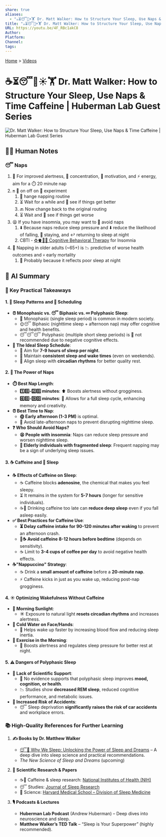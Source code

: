 ```yaml
---
share: true
aliases:
  - "☕⏳😴🧊☀️🏋️ Dr. Matt Walker: How to Structure Your Sleep, Use Naps & Time Caffeine | Huberman Lab Guest Series"
title: "☕⏳😴🧊☀️🏋️ Dr. Matt Walker: How to Structure Your Sleep, Use Naps & Time Caffeine | Huberman Lab Guest Series"
URL: https://youtu.be/4F_RBc1akC8
Author: 
Platform: 
Channel: 
tags: 
---
```

[Home](../index.md) > [Videos](./index.md)  
# ☕⏳😴🧊☀️🏋️ Dr. Matt Walker: How to Structure Your Sleep, Use Naps & Time Caffeine | Huberman Lab Guest Series  
![Dr. Matt Walker: How to Structure Your Sleep, Use Naps & Time Caffeine | Huberman Lab Guest Series](https://youtu.be/4F_RBc1akC8)  
  
## 📝🐒 Human Notes  
### 😴 Naps  
1. 🧠 For improved alertness, 🧮 concentration, 🎯 motivation, and ⚡ energy, aim for a ⏱️ 20 minute nap  
2. 🔛 📴 on off on 🧪 experiment  
    1. 🔄 hange napping routine  
    2. ⏳ Wait for a while and 👀 see if things get better  
    3. 🔙 Now change back to the original routing  
    4. ⏳ Wait and 👀 see if things get worse  
3. 😫 If you have insomnia, you may want to 🚫 avoid naps  
    1. ⬇️ Because naps reduce sleep pressure and ⬇️ reduce the likelihood of falling, 🛌 staying, and ↩️ returning to sleep at night  
    2. CBTI - [♻️🫀🧠💪 Cognitive Behavioral Therapy](../topics/cognitive-behavioral-therapy.md) for Insomnia  
4. 👴 Napping in older adults (~65+) is 📉 predictive of worse health outcomes and 💀 early mortality  
    1. 🤔 Probably because it reflects poor sleep at night  
  
## 🤖 AI Summary  
### **🔑 Key Practical Takeaways**  
#### **1. 🛌 Sleep Patterns and 📅 Scheduling**  
- **⏰ Monophasic vs. 😴 Biphasic vs. 💤 Polyphasic Sleep**:  
  - 👤 Monophasic (single sleep period) is common in modern society.  
  - 🌞😴 Biphasic (nighttime sleep + afternoon nap) may offer cognitive and health benefits.  
  - 😴😴😴 Polyphasic (multiple short sleep periods) is 🚫 not recommended due to negative cognitive effects.  
- **🎯 The Ideal Sleep Schedule**:  
  - 🎯 Aim for **7-9 hours of sleep per night**.  
  - 📅 Maintain **consistent sleep and wake times** (even on weekends).  
  - 🔄 Align sleep with **circadian rhythms** for better quality rest.  
  
#### **2. 💪 The Power of Naps**  
- **⏱️ Best Nap Length**:  
  - **1️⃣0️⃣-2️⃣0️⃣ minutes**: ⬆️ Boosts alertness without grogginess.  
  - **6️⃣0️⃣-9️⃣0️⃣ minutes**: 🔄 Allows for a full sleep cycle, enhancing memory and creativity.  
- **⏰ Best Time to Nap**:  
  - **🌞 Early afternoon (1-3 PM)** is optimal.  
  - 🚫 Avoid late-afternoon naps to prevent disrupting nighttime sleep.  
- **❓ Who Should Avoid Naps?**  
  - **😫 People with insomnia**: Naps can reduce sleep pressure and worsen nighttime sleep.  
  - **👴 Elderly individuals with fragmented sleep**: Frequent napping may be a sign of underlying sleep issues.  
  
#### **3. ☕ Caffeine and 🛌 Sleep**  
- **☕ Effects of Caffeine on Sleep**:  
  - ☕ Caffeine blocks **adenosine**, the chemical that makes you feel sleepy.  
  - ⏳ It remains in the system for **5-7 hours** (longer for sensitive individuals).  
  - ☕🚫 Drinking caffeine too late can **reduce deep sleep** even if you fall asleep easily.  
- **✅ Best Practices for Caffeine Use**:  
  - **⏳ Delay caffeine intake for 90-120 minutes after waking** to prevent an afternoon crash.  
  - **🚫☕ Avoid caffeine 8-12 hours before bedtime** (depends on sensitivity).  
  - ☕ Limit to **3-4 cups of coffee per day** to avoid negative health effects.  
- **☕"Nappuccino" Strategy**:  
  - ☕ Drink a **small amount of caffeine** before a **20-minute nap**.  
  - ⚡ Caffeine kicks in just as you wake up, reducing post-nap grogginess.  
  
#### **4. ☀️ Optimizing Wakefulness Without Caffeine**  
- **🌅 Morning Sunlight**:  
  - ☀️ Exposure to natural light **resets circadian rhythms** and increases alertness.  
- **🥶 Cold Water on Face/Hands**:  
  - 🥶 Helps wake up faster by increasing blood flow and reducing sleep inertia.  
- **🏃 Exercise in the Morning**:  
  - 🏃 Boosts alertness and regulates sleep pressure for better rest at night.  
  
#### **5. ⚠️ Dangers of Polyphasic Sleep**  
- **🔬 Lack of Scientific Support**:  
  - 🔬 No evidence supports that polyphasic sleep improves **mood, cognition, or health**.  
  - 📉 Studies show **decreased REM sleep**, reduced cognitive performance, and metabolic issues.  
- **🚗 Increased Risk of Accidents**:  
  - 😴 Sleep deprivation **significantly raises the risk of car accidents** and workplace errors.  
  
### **📚 High-Quality References for Further Learning**  
1. **✍️ Books by Dr. Matthew Walker**  
   - [😴💭 Why We Sleep: Unlocking the Power of Sleep and Dreams](../books/why-we-sleep-unlocking-the-power-of-sleep-and-dreams.md) – A deep dive into sleep science and practical recommendations.  
   - *The New Science of Sleep and Dreams* (upcoming)  
  
2. **🔬 Scientific Research & Papers**  
   - ☕🛌 Caffeine & sleep research: [National Institutes of Health (NIH)](https://www.ncbi.nlm.nih.gov)  
   - 😴 Studies: [Journal of Sleep Research](https://onlinelibrary.wiley.com/journal/13652869)  
   - 🔄 Science: [Harvard Medical School – Division of Sleep Medicine](https://sleep.med.harvard.edu/)  
  
3. **🎙️ Podcasts & Lectures**  
   - **Huberman Lab Podcast** (Andrew Huberman) – Deep dives into neuroscience and sleep.  
   - **Matthew Walker’s TED Talk** – “Sleep is Your Superpower” (highly recommended).